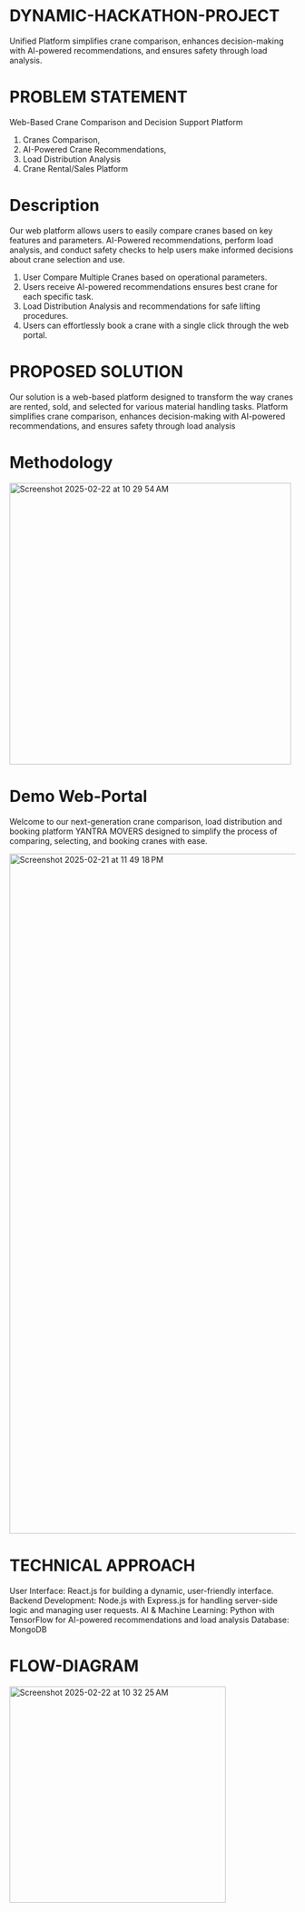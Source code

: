 # DYNAMIC-HACKATHON-PROJECT
Unified Platform simplifies crane comparison, enhances decision-making with AI-powered recommendations, and ensures safety through load analysis.


# PROBLEM STATEMENT
Web-Based Crane Comparison and Decision Support Platform
1. Cranes Comparison,
2. AI-Powered Crane Recommendations,
3. Load Distribution Analysis
4. Crane Rental/Sales Platform

# Description
Our web platform allows users to easily compare cranes based on key features and parameters. 
AI-Powered recommendations, perform load analysis, and conduct safety checks to help users make informed decisions about crane selection and use.
1. User Compare Multiple Cranes based on operational parameters.
2. Users receive AI-powered recommendations ensures  best crane for each specific task.
3. Load Distribution Analysis and recommendations for safe lifting procedures.
4. Users can effortlessly book a crane with a single click through the web portal.


# PROPOSED SOLUTION
Our solution is a web-based platform designed to transform the way cranes are rented, sold, and selected for various material handling tasks.
Platform simplifies crane comparison, enhances decision-making with AI-powered recommendations, and ensures safety through load analysis

# Methodology

<img width="496" alt="Screenshot 2025-02-22 at 10 29 54 AM" src="https://github.com/user-attachments/assets/fe80640e-fe1c-4b6b-bfed-2c7118ae21fc" />

# Demo Web-Portal
Welcome to our next-generation crane comparison, load distribution and booking platform YANTRA MOVERS designed to simplify the process of comparing, selecting, and booking cranes with ease.

<img width="1198" alt="Screenshot 2025-02-21 at 11 49 18 PM" src="https://github.com/user-attachments/assets/9fba5b5d-853f-4730-b97b-eec54e9d7720" />

# TECHNICAL APPROACH
User Interface: React.js for building a dynamic, user-friendly interface.
Backend Development: Node.js with Express.js for handling server-side logic and managing user requests.
AI & Machine Learning: Python with TensorFlow for AI-powered recommendations and load analysis
Database: MongoDB

# FLOW-DIAGRAM
<img width="381" alt="Screenshot 2025-02-22 at 10 32 25 AM" src="https://github.com/user-attachments/assets/38746aba-2444-408b-87c5-80c265c9c191" />




